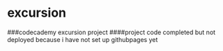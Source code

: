 # excursion
###codecademy excursion project
####project code completed but not deployed because i have not set up githubpages yet

